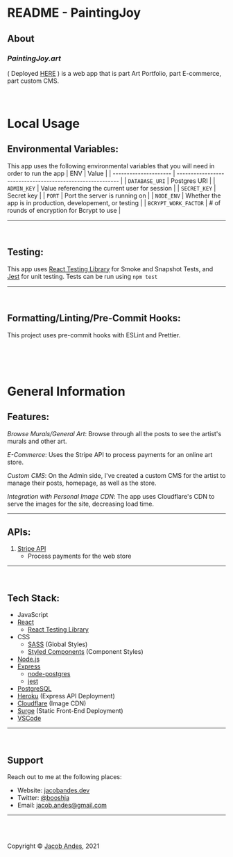 # **README - PaintingJoy**

## **About**

### _PaintingJoy.art_

( Deployed [HERE](https://paintingjoy.art/) ) is a web app that is part Art Portfolio, part E-commerce, part custom CMS.
<br>
<br>
<br>

# **Local Usage**

## **Environmental Variables**:

This app uses the following environmental variables that you will need in order to run the app
| ENV | Value |
| --------------------- | --------------------------------------------------------- |
| `DATABASE_URI` | Postgres URI |
| `ADMIN_KEY` | Value referencing the current user for session |
| `SECRET_KEY` | Secret key |
| `PORT` | Port the server is running on |
| `NODE_ENV` | Whether the app is in production, developement, or testing |
| `BCRYPT_WORK_FACTOR` | # of rounds of encryption for Bcrypt to use |

<hr>
<br>

## **Testing**:

This app uses [React Testing Library](https://testing-library.com/docs/react-testing-library/intro/) for Smoke and Snapshot Tests, and [Jest](https://jestjs.io/) for unit testing. Tests can be run using `npm test`

<hr>
<br>

## **Formatting/Linting/Pre-Commit Hooks**:

This project uses pre-commit hooks with ESLint and Prettier.

<br>
<br>
<br>

# **General Information**

## **Features**:

_Browse Murals/General Art_: Browse through all the posts to see the artist's murals and other art.

_E-Commerce_: Uses the Stripe API to process payments for an online art store.

_Custom CMS_: On the Admin side, I've created a custom CMS for the artist to manage their posts, homepage, as well as the store.

_Integration with Personal Image CDN_: The app uses Cloudflare's CDN to serve the images for the site, decreasing load time.

<hr>

## **APIs**:

1. [Stripe API](https://api.setlist.fm/docs/1.0/index.html)
    - Process payments for the web store

<hr>
<br>

## **Tech Stack**:

-   JavaScript
-   [React](https://reactjs.org/)
    -   [React Testing Library](https://testing-library.com/docs/react-testing-library/intro/)
-   CSS
    -   [SASS](https://sass-lang.com/) (Global Styles)
    -   [Styled Components](https://styled-components.com/) (Component Styles)
-   [Node.js](https://nodejs.org/)
-   [Express](https://expressjs.com/)
    -   [node-postgres](https://node-postgres.com/)
    -   [jest](https://jestjs.io/)
-   [PostgreSQL](https://www.postgresql.org/)
-   [Heroku](https://heroku.com/) (Express API Deployment)
-   [Cloudflare](https://www.cloudflare.com/cdn/) (Image CDN)
-   [Surge](https://surge.sh/) (Static Front-End Deployment)
-   [VSCode](https://code.visualstudio.com/)

<hr>
<br>

## **Support**

Reach out to me at the following places:

-   Website: [jacobandes.dev](jacobandes.dev)
-   Twitter: [@booshja](https://twitter.com/booshja)
-   Email: [jacob.andes@gmail.com](mailto:jacob.andes@gmail.com)

<hr>
<br>
<br>

Copyright &#169; [Jacob Andes](jacobandes.dev), 2021
